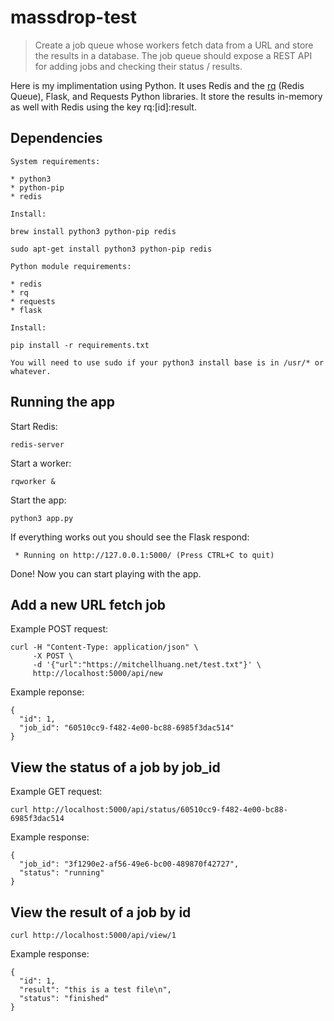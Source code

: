# massdrop-test

> Create a job queue whose workers fetch data from a URL and store the results in a database.  The job queue should expose a REST API for adding jobs and checking their status / results.

Here is my implimentation using Python. It uses Redis and the [rq](http://python-rq.org/) (Redis Queue), Flask, and Requests Python libraries. It store the results in-memory as well with Redis using the key rq:[id]:result.

## Dependencies

```
System requirements:

* python3
* python-pip
* redis

Install:

brew install python3 python-pip redis

sudo apt-get install python3 python-pip redis

Python module requirements:

* redis
* rq
* requests
* flask

Install:

pip install -r requirements.txt

You will need to use sudo if your python3 install base is in /usr/* or whatever.

```

## Running the app

Start Redis:

```
redis-server
```

Start a worker:

```
rqworker &
```

Start the app:

```
python3 app.py
```

If everything works out you should see the Flask respond:

```
 * Running on http://127.0.0.1:5000/ (Press CTRL+C to quit)
```

Done! Now you can start playing with the app.

## Add a new URL fetch job

Example POST request:

```
curl -H "Content-Type: application/json" \
     -X POST \
     -d '{"url":"https://mitchellhuang.net/test.txt"}' \
     http://localhost:5000/api/new
```

Example reponse:

```
{
  "id": 1,
  "job_id": "60510cc9-f482-4e00-bc88-6985f3dac514"
}
```

## View the status of a job by job_id

Example GET request:

```
curl http://localhost:5000/api/status/60510cc9-f482-4e00-bc88-6985f3dac514
```

Example response:

```
{
  "job_id": "3f1290e2-af56-49e6-bc00-489870f42727",
  "status": "running"
}
```

## View the result of a job by id

```
curl http://localhost:5000/api/view/1
```

Example response:

```
{
  "id": 1,
  "result": "this is a test file\n",
  "status": "finished"
}
```